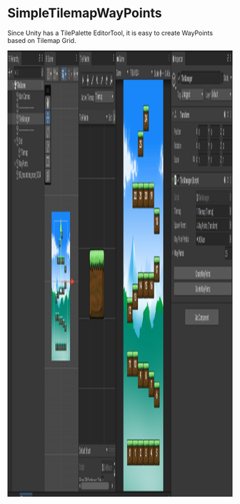 # SimpleTilemapWayPoints
Since Unity has a TilePalette EditorTool, it is easy to create WayPoints based on Tilemap Grid.

<img src="https://github.com/SetThuHan-Dev/SimpleTilemapWayPoints/blob/main/TileSceneSS.png" alt="Image" width="900" height="1000">
